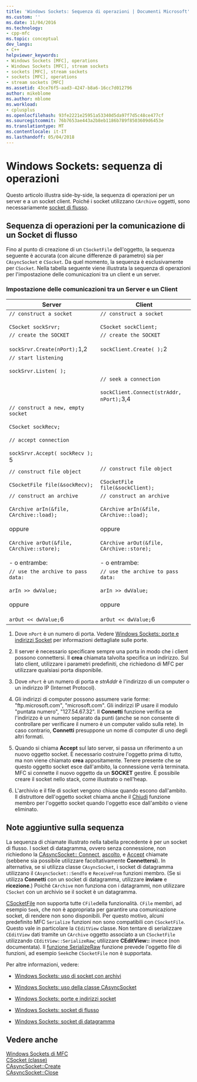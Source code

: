 ```yaml
---
title: 'Windows Sockets: Sequenza di operazioni | Documenti Microsoft'
ms.custom: ''
ms.date: 11/04/2016
ms.technology:
- cpp-mfc
ms.topic: conceptual
dev_langs:
- C++
helpviewer_keywords:
- Windows Sockets [MFC], operations
- Windows Sockets [MFC], stream sockets
- sockets [MFC], stream sockets
- sockets [MFC], operations
- stream sockets [MFC]
ms.assetid: 43ce76f5-aad3-4247-b8a6-16cc7d012796
author: mikeblome
ms.author: mblome
ms.workload:
- cplusplus
ms.openlocfilehash: 93fe2221e25951a53340d5da97f7d5c48ce477cf
ms.sourcegitcommit: 76b7653ae443a2b8eb1186b789f8503609d6453e
ms.translationtype: MT
ms.contentlocale: it-IT
ms.lasthandoff: 05/04/2018
---
```

# <a name="windows-sockets-sequence-of-operations"></a>Windows Sockets: sequenza di operazioni
Questo articolo illustra side-by-side, la sequenza di operazioni per un server e a un socket client. Poiché i socket utilizzano `CArchive` oggetti, sono necessariamente [socket di flusso](../mfc/windows-sockets-stream-sockets.md).  
  
## <a name="sequence-of-operations-for-a-stream-socket-communication"></a>Sequenza di operazioni per la comunicazione di un Socket di flusso  
 Fino al punto di creazione di un `CSocketFile` dell'oggetto, la sequenza seguente è accurata (con alcune differenze di parametro) sia per `CAsyncSocket` e `CSocket`. Da quel momento, la sequenza è esclusivamente per `CSocket`. Nella tabella seguente viene illustrata la sequenza di operazioni per l'impostazione delle comunicazioni tra un client e un server.  
  
### <a name="setting-up-communication-between-a-server-and-a-client"></a>Impostazione delle comunicazioni tra un Server e un Client  
  
|Server|Client|  
|------------|------------|  
|`// construct a socket`<br /><br /> `CSocket sockSrvr;`|`// construct a socket`<br /><br /> `CSocket sockClient;`|  
|`// create the SOCKET`<br /><br /> `sockSrvr.Create(nPort);`1,2|`// create the SOCKET`<br /><br /> `sockClient.Create( );`2|  
|`// start listening`<br /><br /> `sockSrvr.Listen( );`||  
||`// seek a connection`<br /><br /> `sockClient.Connect(strAddr, nPort);`3,4|  
|`// construct a new, empty socket`<br /><br /> `CSocket sockRecv;`<br /><br /> `// accept connection`<br /><br /> `sockSrvr.Accept( sockRecv );` 5||  
|`// construct file object`<br /><br /> `CSocketFile file(&sockRecv);`|`// construct file object`<br /><br /> `CSocketFile file(&sockClient);`|  
|`// construct an archive`<br /><br /> `CArchive arIn(&file, CArchive::load);`<br /><br /> oppure<br /><br /> `CArchive arOut(&file, CArchive::store);`<br /><br /> - o entrambe:|`// construct an archive`<br /><br /> `CArchive arIn(&file, CArchive::load);`<br /><br /> oppure<br /><br /> `CArchive arOut(&file, CArchive::store);`<br /><br /> - o entrambe:|  
|`// use the archive to pass data:`<br /><br /> `arIn >> dwValue;`<br /><br /> oppure<br /><br /> `arOut << dwValue;`6|`// use the archive to pass data:`<br /><br /> `arIn >> dwValue;`<br /><br /> oppure<br /><br /> `arOut << dwValue;`6|  
  
 1. Dove `nPort` è un numero di porta. Vedere [Windows Sockets: porte e indirizzi Socket](../mfc/windows-sockets-ports-and-socket-addresses.md) per informazioni dettagliate sulle porte.  
  
 2. Il server è necessario specificare sempre una porta in modo che i client possono connettersi. Il **crea** chiamata talvolta specifica un indirizzo. Sul lato client, utilizzare i parametri predefiniti, che richiedono di MFC per utilizzare qualsiasi porta disponibile.  
  
 3. Dove `nPort` è un numero di porta e *strAddr* è l'indirizzo di un computer o un indirizzo IP (Internet Protocol).  
  
 4. Gli indirizzi di computer possono assumere varie forme: "ftp.microsoft.com", "microsoft.com". Gli indirizzi IP usare il modulo "puntata numero", "127.54.67.32". Il **Connetti** funzione verifica se l'indirizzo è un numero separato da punti (anche se non consente di controllare per verificare il numero è un computer valido sulla rete). In caso contrario, **Connetti** presuppone un nome di computer di uno degli altri formati.  
  
 5. Quando si chiama **Accept** sul lato server, si passa un riferimento a un nuovo oggetto socket. È necessario costruire l'oggetto prima di tutto, ma non viene chiamato **crea** appositamente. Tenere presente che se questo oggetto socket esce dall'ambito, la connessione verrà terminata. MFC si connette il nuovo oggetto da un **SOCKET** gestire. È possibile creare il socket nello stack, come illustrato o nell'heap.  
  
 6. L'archivio e il file di socket vengono chiuse quando escono dall'ambito. Il distruttore dell'oggetto socket chiama anche il [Chiudi](../mfc/reference/casyncsocket-class.md#close) funzione membro per l'oggetto socket quando l'oggetto esce dall'ambito o viene eliminato.  
  
## <a name="additional-notes-about-the-sequence"></a>Note aggiuntive sulla sequenza  
 La sequenza di chiamate illustrato nella tabella precedente è per un socket di flusso. I socket di datagramma, ovvero senza connessione, non richiedono la [CAsyncSocket:: Connect](../mfc/reference/casyncsocket-class.md#connect), [ascolto](../mfc/reference/casyncsocket-class.md#listen), e [Accept](../mfc/reference/casyncsocket-class.md#accept) chiamate (sebbene sia possibile utilizzare facoltativamente **Connettersi**). In alternativa, se si utilizza classe `CAsyncSocket`, i socket di datagramma utilizzano il `CAsyncSocket::SendTo` e `ReceiveFrom` funzioni membro. (Se si utilizza **Connetti** con un socket di datagramma, utilizzare **inviare** e **ricezione**.) Poiché `CArchive` non funziona con i datagrammi, non utilizzare `CSocket` con un archivio se il socket è un datagramma.  
  
 [CSocketFile](../mfc/reference/csocketfile-class.md) non supporta tutte `CFile`della funzionalità. `CFile` membri, ad esempio `Seek`, che non è appropriata per garantire una comunicazione socket, di rendere non sono disponibili. Per questo motivo, alcuni predefinito MFC `Serialize` funzioni non sono compatibili con `CSocketFile`. Questo vale in particolare la `CEditView` classe. Non tentare di serializzare `CEditView` dati tramite un `CArchive` oggetto associato a un `CSocketFile` utilizzando `CEditView::SerializeRaw`; utilizzare **CEditView::** invece (non documentata). Il [funzione SerializeRaw](../mfc/reference/ceditview-class.md#serializeraw) funzione prevede l'oggetto file di funzioni, ad esempio `Seek`che `CSocketFile` non è supportata.  
  
 Per altre informazioni, vedere:  
  
-   [Windows Sockets: uso di socket con archivi](../mfc/windows-sockets-using-sockets-with-archives.md)  
  
-   [Windows Sockets: uso della classe CAsyncSocket](../mfc/windows-sockets-using-class-casyncsocket.md)  
  
-   [Windows Sockets: porte e indirizzi socket](../mfc/windows-sockets-ports-and-socket-addresses.md)  
  
-   [Windows Sockets: socket di flusso](../mfc/windows-sockets-stream-sockets.md)  
  
-   [Windows Sockets: socket di datagramma](../mfc/windows-sockets-datagram-sockets.md)  
  
## <a name="see-also"></a>Vedere anche  
 [Windows Sockets di MFC](../mfc/windows-sockets-in-mfc.md)   
 [CSocket (classe)](../mfc/reference/csocket-class.md)   
 [CAsyncSocket::Create](../mfc/reference/casyncsocket-class.md#create)   
 [CAsyncSocket::Close](../mfc/reference/casyncsocket-class.md#close)

